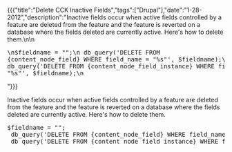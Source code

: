 {{{"title":"Delete CCK Inactive Fields","tags":["Drupal"],"date":"1-28-2012","description":"Inactive fields occur when active fields controlled by a feature are deleted from the feature and the feature is reverted on a database where the fields deleted are currently active.   Here's how to delete them.\n\n<pre>\n$fieldname = \"\";\n db_query('DELETE FROM {content_node_field} WHERE field_name = \"%s\"', $fieldname);\n db_query('DELETE FROM {content_node_field_instance} WHERE field_name = \"%s\"', $fieldname);\n</pre>"}}}

Inactive fields occur when active fields controlled by a feature are deleted from the feature and the feature is reverted on a database where the fields deleted are currently active.   Here's how to delete them.

<pre>
$fieldname = "";
 db_query('DELETE FROM {content_node_field} WHERE field_name = "%s"', $fieldname);
 db_query('DELETE FROM {content_node_field_instance} WHERE field_name = "%s"', $fieldname);
</pre>